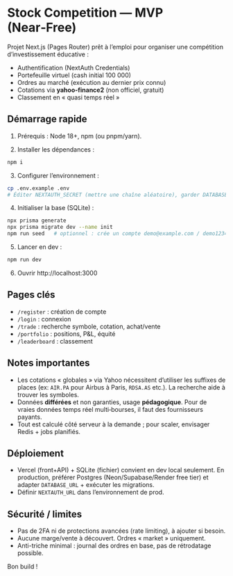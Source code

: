 # Stock Competition — MVP (Near‑Free)

Projet Next.js (Pages Router) prêt à l’emploi pour organiser une compétition d’investissement éducative :
- Authentification (NextAuth Credentials)
- Portefeuille virtuel (cash initial 100 000)
- Ordres au marché (exécution au dernier prix connu)
- Cotations via **yahoo-finance2** (non officiel, gratuit)
- Classement en « quasi temps réel »

## Démarrage rapide

1) Prérequis : Node 18+, npm (ou pnpm/yarn).

2) Installer les dépendances :
```bash
npm i
```

3) Configurer l’environnement :
```bash
cp .env.example .env
# Éditer NEXTAUTH_SECRET (mettre une chaîne aléatoire), garder DATABASE_URL par défaut
```

4) Initialiser la base (SQLite) :
```bash
npx prisma generate
npx prisma migrate dev --name init
npm run seed   # optionnel : crée un compte demo@example.com / demo1234
```

5) Lancer en dev :
```bash
npm run dev
```

6) Ouvrir http://localhost:3000

## Pages clés
- `/register` : création de compte
- `/login` : connexion
- `/trade` : recherche symbole, cotation, achat/vente
- `/portfolio` : positions, P&L, équité
- `/leaderboard` : classement

## Notes importantes
- Les cotations « globales » via Yahoo nécessitent d’utiliser les suffixes de places (ex: `AIR.PA` pour Airbus à Paris, `RDSA.AS` etc.). La recherche aide à trouver les symboles.
- Données **différées** et non garanties, usage **pédagogique**. Pour de vraies données temps réel multi‑bourses, il faut des fournisseurs payants.
- Tout est calculé côté serveur à la demande ; pour scaler, envisager Redis + jobs planifiés.

## Déploiement
- Vercel (front+API) + SQLite (fichier) convient en dev local seulement. En production, préférer Postgres (Neon/Supabase/Render free tier) et adapter `DATABASE_URL` + exécuter les migrations.
- Définir `NEXTAUTH_URL` dans l’environnement de prod.

## Sécurité / limites
- Pas de 2FA ni de protections avancées (rate limiting), à ajouter si besoin.
- Aucune marge/vente à découvert. Ordres « market » uniquement.
- Anti-triche minimal : journal des ordres en base, pas de rétrodatage possible.

Bon build !
